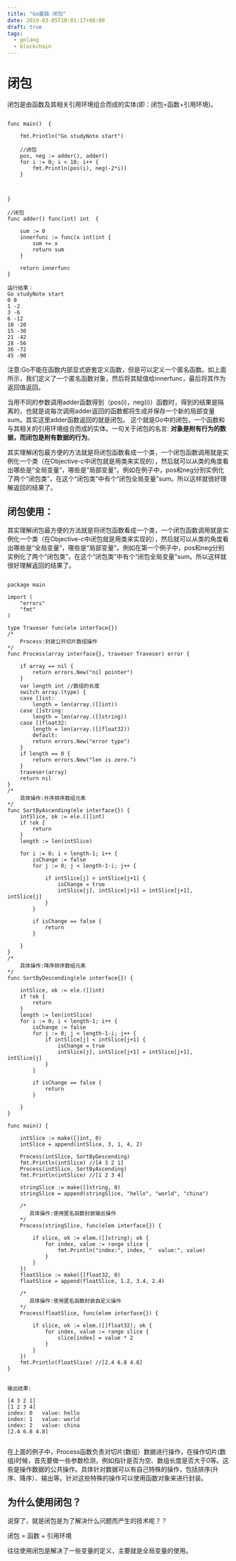 ```yaml
---
title: "Go基础 闭包"
date: 2019-03-05T10:01:17+08:00
draft: true
tags: 
  - golang
  - blockchain
---
```




# 闭包

闭包是由函数及其相关引用环境组合而成的实体(即：闭包=函数+引用环境)。

~~~

func main()  {

	fmt.Println("Go studyNote start")

	//闭包
	pos, neg := adder(), adder()
	for i := 0; i < 10; i++ {
		fmt.Println(pos(i), neg(-2*i))
	}



}

//闭包
func adder() func(int) int  {

	sum := 0
	innerfunc := func(x int)int {
		sum += x
		return sum
	}

	return innerfunc
}

运行结果：
Go studyNote start
0 0
1 -2
3 -6
6 -12
10 -20
15 -30
21 -42
28 -56
36 -72
45 -90
~~~

注意:Go不能在函数内部显式嵌套定义函数，但是可以定义一个匿名函数。如上面所示，我们定义了一个匿名函数对象，然后将其赋值给innerfunc，最后将其作为返回值返回。

当用不同的参数调用adder函数得到（pos(i)，neg(i)）函数时，得到的结果是隔离的，也就是说每次调用adder返回的函数都将生成并保存一个新的局部变量sum。其实这里adder函数返回的就是闭包。
这个就是Go中的闭包，一个函数和与其相关的引用环境组合而成的实体。一句关于闭包的名言: **对象是附有行为的数据，而闭包是附有数据的行为**。


其实理解闭包最方便的方法就是将闭包函数看成一个类，一个闭包函数调用就是实例化一个类（在Objective-c中闭包就是用类来实现的），然后就可以从类的角度看出哪些是“全局变量”，哪些是“局部变量”。例如在例子中，pos和neg分别实例化了两个“闭包类”，在这个“闭包类”中有个“闭包全局变量”sum。所以这样就很好理解返回的结果了。

## 闭包使用：

其实理解闭包最方便的方法就是将闭包函数看成一个类，一个闭包函数调用就是实例化一个类（在Objective-c中闭包就是用类来实现的），然后就可以从类的角度看出哪些是“全局变量”，哪些是“局部变量”。例如在第一个例子中，pos和neg分别实例化了两个“闭包类”，在这个“闭包类”中有个“闭包全局变量”sum。所以这样就很好理解返回的结果了。


```

package main
 
import (
    "errors"
    "fmt"
)
 
type Traveser func(ele interface{})
/*
    Process:封装公共切片数组操作
*/
func Process(array interface{}, traveser Traveser) error {
 
    if array == nil {
        return errors.New("nil pointer")
    }
    var length int //数组的长度
    switch array.(type) {
    case []int:
        length = len(array.([]int))
    case []string:
        length = len(array.([]string))
    case []float32:
        length = len(array.([]float32))
        default:
        return errors.New("error type")
    }
    if length == 0 {
        return errors.New("len is zero.")
    }
    traveser(array)
    return nil
}
/*
    具体操作:升序排序数组元素
*/
func SortByAscending(ele interface{}) {
    intSlice, ok := ele.([]int)
    if !ok {
        return
    }
    length := len(intSlice)
 
    for i := 0; i < length-1; i++ {
        isChange := false
        for j := 0; j < length-1-i; j++ {
 
            if intSlice[j] > intSlice[j+1] {
                isChange = true
                intSlice[j], intSlice[j+1] = intSlice[j+1], intSlice[j]
            }
        }
 
        if isChange == false {
            return
        }
 
    }
}
/*
    具体操作:降序排序数组元素
*/
func SortByDescending(ele interface{}) {
 
    intSlice, ok := ele.([]int)
    if !ok {
        return
    }
    length := len(intSlice)
    for i := 0; i < length-1; i++ {
        isChange := false
        for j := 0; j < length-1-i; j++ {
            if intSlice[j] < intSlice[j+1] {
                isChange = true
                intSlice[j], intSlice[j+1] = intSlice[j+1], intSlice[j]
            }
        }
 
        if isChange == false {
            return
        }
 
    }
}
 
func main() {
 
    intSlice := make([]int, 0)
    intSlice = append(intSlice, 3, 1, 4, 2)
 
    Process(intSlice, SortByDescending)
    fmt.Println(intSlice) //[4 3 2 1]
    Process(intSlice, SortByAscending)
    fmt.Println(intSlice) //[1 2 3 4]
 
    stringSlice := make([]string, 0)
    stringSlice = append(stringSlice, "hello", "world", "china")
 
    /*
       具体操作:使用匿名函数封装输出操作
    */
    Process(stringSlice, func(elem interface{}) {
 
        if slice, ok := elem.([]string); ok {
            for index, value := range slice {
                fmt.Println("index:", index, "  value:", value)
            }
        }
    })
    floatSlice := make([]float32, 0)
    floatSlice = append(floatSlice, 1.2, 3.4, 2.4)
 
    /*
       具体操作:使用匿名函数封装自定义操作
    */
    Process(floatSlice, func(elem interface{}) {
 
        if slice, ok := elem.([]float32); ok {
            for index, value := range slice {
                slice[index] = value * 2
            }
        }
    })
    fmt.Println(floatSlice) //[2.4 6.8 4.8]
}


输出结果:

[4 3 2 1]   
[1 2 3 4]
index: 0   value: hello
index: 1   value: world
index: 2   value: china
[2.4 6.8 4.8]


```

在上面的例子中，Process函数负责对切片(数组）数据进行操作，在操作切片(数组)时候，首先要做一些参数检测，例如指针是否为空、数组长度是否大于0等。这些是操作数据的公共操作。具体针对数据可以有自己特殊的操作，包括排序(升序、降序）、输出等。针对这些特殊的操作可以使用函数对象来进行封装。

## 为什么使用闭包？

说穿了，就是闭包是为了解决什么问题而产生的技术呢？？

闭包 = 函数 + 引用环境

往往使用闭包是解决了一些变量的定义，主要就是全局变量的使用。


